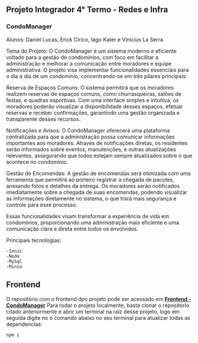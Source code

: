## Projeto Integrador 4° Termo - Redes e Infra

### CondoManager

Alunos: Daniel Lucas, Erick Cirico, Iago Kater e Vinicius La Serra 

Tema do Projeto:
O CondoManager é um sistema moderno e eficiente voltado para a gestão de condomínios, com foco em facilitar a administração e melhorar a comunicação entre moradores e equipe administrativa. O projeto visa implementar funcionalidades essenciais para o dia a dia de um condomínio, concentrando-se em três pilares principais:

Reserva de Espaços Comuns: O sistema permitirá que os moradores realizem reservas de espaços comuns, como churrasqueiras, salões de festas, e quadras esportivas. Com uma interface simples e intuitiva, os moradores poderão visualizar a disponibilidade desses espaços, efetuar reservas e receber confirmações, garantindo uma gestão organizada e transparente desses recursos.

Notificações e Avisos: O CondoManager oferecerá uma plataforma centralizada para que a administração possa comunicar informações importantes aos moradores. Através de notificações diretas, os residentes serão informados sobre eventos, manutenções, e outras atualizações relevantes, assegurando que todos estejam sempre atualizados sobre o que acontece no condomínio.

Gestão de Encomendas: A gestão de encomendas será otimizada com uma ferramenta que permitirá ao porteiro registrar a chegada de pacotes, anexando fotos e detalhes da entrega. Os moradores serão notificados imediatamente sobre a chegada de suas encomendas, podendo visualizar as informações diretamente no sistema, o que trará mais segurança e controle para esse processo.

Essas funcionalidades visam transformar a experiência de vida em condomínios, proporcionando uma administração mais eficiente e uma comunicação clara e direta entre todos os envolvidos.

Principais tecnologias:
```
-Ionic
-Node
-MySql
-Minio

```

## Frontend

O repositório com o frontend dpo projeto pode ser acessado em **[Frontend - CondoManager](https://github.com/Condo-Manager/Frontend.git)**
Para rodar o projeto localmente, basta clonar o repositório citado anteriormente e abrir um terminal na raiz desse projeto,
logo em seguida digite no o comando abaixo no seu terminal para atualizar todas as dependencias:

```
npm i
```